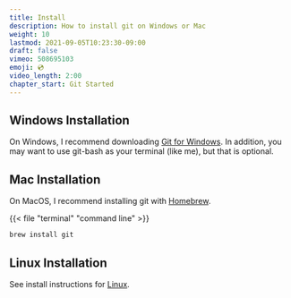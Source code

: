 ```yaml
---
title: Install
description: How to install git on Windows or Mac
weight: 10
lastmod: 2021-09-05T10:23:30-09:00
draft: false
vimeo: 508695103
emoji: 💿
video_length: 2:00
chapter_start: Git Started
---
```


## Windows Installation

On Windows, I recommend downloading [Git for Windows](https://gitforwindows.org/). In addition, you may want to use git-bash as your terminal (like me), but that is optional. 


## Mac Installation

On MacOS, I recommend installing git with [Homebrew](https://brew.sh/).

{{< file "terminal" "command line" >}}
```bash
brew install git
```

## Linux Installation

See install instructions for [Linux](https://git-scm.com/book/en/v2/Getting-Started-Installing-Git).